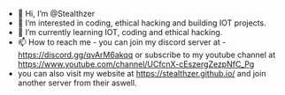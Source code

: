 - 👋 Hi, I’m @Stealthzer
- 👀 I’m interested in coding, ethical hacking and building IOT projects.
- 🌱 I’m currently learning IOT, coding and ethical hacking. 
- 📫 How to reach me - you can join my discord server at - https://discord.gg/qvArM6akqq or subscribe to my youtube channel at https://www.youtube.com/channel/UCfcnX-cEszergZezpNfC_Pg
- you can also visit my website at https://stealthzer.github.io/ and join another server from their aswell.
<!---
Stealthzer/Stealthzer is a ✨ special ✨ repository because its `README.md` (this file) appears on your GitHub profile.
You can click the Preview link to take a look at your changes.
--->
